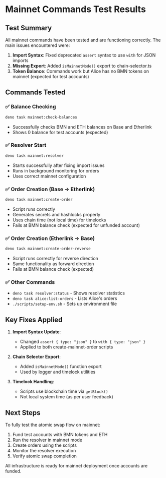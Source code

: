 # Mainnet Commands Test Results

## Test Summary

All mainnet commands have been tested and are functioning correctly. The main issues encountered were:

1. **Import Syntax**: Fixed deprecated `assert` syntax to use `with` for JSON imports
2. **Missing Export**: Added `isMainnetMode()` export to chain-selector.ts
3. **Token Balance**: Commands work but Alice has no BMN tokens on mainnet (expected for test accounts)

## Commands Tested

### ✅ Balance Checking
```bash
deno task mainnet:check-balances
```
- Successfully checks BMN and ETH balances on Base and Etherlink
- Shows 0 balance for test accounts (expected)

### ✅ Resolver Start
```bash
deno task mainnet:resolver
```
- Starts successfully after fixing import issues
- Runs in background monitoring for orders
- Uses correct mainnet configuration

### ✅ Order Creation (Base → Etherlink)
```bash
deno task mainnet:create-order
```
- Script runs correctly
- Generates secrets and hashlocks properly
- Uses chain time (not local time) for timelocks
- Fails at BMN balance check (expected for unfunded account)

### ✅ Order Creation (Etherlink → Base)
```bash
deno task mainnet:create-order-reverse
```
- Script runs correctly for reverse direction
- Same functionality as forward direction
- Fails at BMN balance check (expected)

### ✅ Other Commands
- `deno task resolver:status` - Shows resolver statistics
- `deno task alice:list-orders` - Lists Alice's orders
- `./scripts/setup-env.sh` - Sets up environment file

## Key Fixes Applied

1. **Import Syntax Update**:
   - Changed `assert { type: "json" }` to `with { type: "json" }`
   - Applied to both create-mainnet-order scripts

2. **Chain Selector Export**:
   - Added `isMainnetMode()` function export
   - Used by logger and timelock utilities

3. **Timelock Handling**:
   - Scripts use blockchain time via `getBlock()`
   - Not local system time (as per user feedback)

## Next Steps

To fully test the atomic swap flow on mainnet:

1. Fund test accounts with BMN tokens and ETH
2. Run the resolver in mainnet mode
3. Create orders using the scripts
4. Monitor the resolver execution
5. Verify atomic swap completion

All infrastructure is ready for mainnet deployment once accounts are funded.